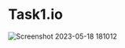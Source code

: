# Task1.io
![Screenshot 2023-05-18 181012](https://github.com/riteshk0312/Task1.io/assets/117889778/cb81e13a-3a29-4369-8bd5-b4cbdc2b93e2)
